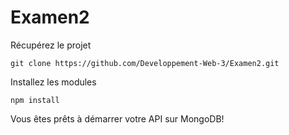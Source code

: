 ﻿# Examen2

Récupérez le projet 
```console
git clone https://github.com/Developpement-Web-3/Examen2.git
```
  
Installez les modules 
```console
npm install 
```
  
Vous êtes prêts à démarrer votre API sur MongoDB!  

